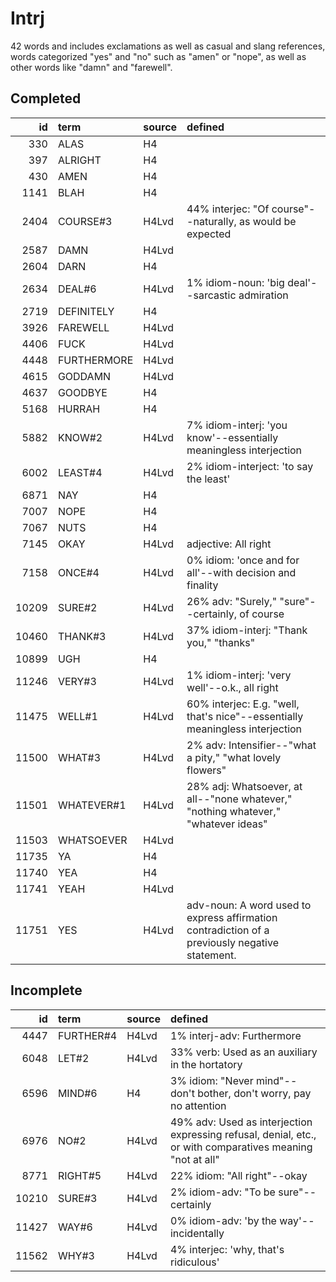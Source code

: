 # Intrj

42 words and includes exclamations as well as casual and slang references, words categorized "yes" and "no" such as "amen" or "nope", as well as other words like "damn" and "farewell".

## Completed

|    id | term        | source   | defined                                                                                         |
|------:|:------------|:---------|:------------------------------------------------------------------------------------------------|
|   330 | ALAS        | H4       |                                                                                                 |
|   397 | ALRIGHT     | H4       |                                                                                                 |
|   430 | AMEN        | H4       |                                                                                                 |
|  1141 | BLAH        | H4       |                                                                                                 |
|  2404 | COURSE#3    | H4Lvd    | 44% interjec: "Of course"--naturally, as would be expected                                      |
|  2587 | DAMN        | H4Lvd    |                                                                                                 |
|  2604 | DARN        | H4       |                                                                                                 |
|  2634 | DEAL#6      | H4Lvd    | 1% idiom-noun: 'big deal'--sarcastic admiration                                                 |
|  2719 | DEFINITELY  | H4       |                                                                                                 |
|  3926 | FAREWELL    | H4Lvd    |                                                                                                 |
|  4406 | FUCK        | H4Lvd    |                                                                                                 |
|  4448 | FURTHERMORE | H4Lvd    |                                                                                                 |
|  4615 | GODDAMN     | H4Lvd    |                                                                                                 |
|  4637 | GOODBYE     | H4       |                                                                                                 |
|  5168 | HURRAH      | H4       |                                                                                                 |
|  5882 | KNOW#2      | H4Lvd    | 7% idiom-interj: 'you know'--essentially meaningless interjection                               |
|  6002 | LEAST#4     | H4Lvd    | 2% idiom-interject: 'to say the least'                                                          |
|  6871 | NAY         | H4       |                                                                                                 |
|  7007 | NOPE        | H4       |                                                                                                 |
|  7067 | NUTS        | H4       |                                                                                                 |
|  7145 | OKAY        | H4Lvd    | adjective: All right                                                                            |
|  7158 | ONCE#4      | H4Lvd    | 0% idiom: 'once and for all'--with decision and finality                                        |
| 10209 | SURE#2      | H4Lvd    | 26% adv: "Surely," "sure"--certainly, of course                                                 |
| 10460 | THANK#3     | H4Lvd    | 37% idiom-interj: "Thank you," "thanks"                                                         |
| 10899 | UGH         | H4       |                                                                                                 |
| 11246 | VERY#3      | H4Lvd    | 1% idiom-interj: 'very well'--o.k., all right                                                   |
| 11475 | WELL#1      | H4Lvd    | 60% interjec: E.g. "well, that's nice"--essentially meaningless interjection                    |
| 11500 | WHAT#3      | H4Lvd    | 2% adv: Intensifier--"what a pity," "what lovely flowers"                                       |
| 11501 | WHATEVER#1  | H4Lvd    | 28% adj: Whatsoever, at all--"none whatever," "nothing whatever," "whatever ideas"              |
| 11503 | WHATSOEVER  | H4Lvd    |                                                                                                 |
| 11735 | YA          | H4       |                                                                                                 |
| 11740 | YEA         | H4       |                                                                                                 |
| 11741 | YEAH        | H4Lvd    |                                                                                                 |
| 11751 | YES         | H4Lvd    | adv-noun: A word used to express affirmation contradiction of a previously  negative statement. |

## Incomplete

|    id | term      | source   | defined                                                                                                    |
|------:|:----------|:---------|:-----------------------------------------------------------------------------------------------------------|
|  4447 | FURTHER#4 | H4Lvd    | 1% interj-adv: Furthermore                                                                                 |
|  6048 | LET#2     | H4Lvd    | 33% verb: Used as an auxiliary in the hortatory                                                            |
|  6596 | MIND#6    | H4       | 3% idiom: "Never mind"--don't bother, don't worry, pay no attention                                        |
|  6976 | NO#2      | H4Lvd    | 49% adv: Used as interjection expressing refusal, denial, etc., or with  comparatives meaning "not at all" |
|  8771 | RIGHT#5   | H4Lvd    | 22% idiom: "All right"--okay                                                                               |
| 10210 | SURE#3    | H4Lvd    | 2% idiom-adv: "To be sure"--certainly                                                                      |
| 11427 | WAY#6     | H4Lvd    | 0% idiom-adv: 'by the way'--incidentally                                                                   |
| 11562 | WHY#3     | H4Lvd    | 4% interjec: 'why, that's ridiculous'                                                                      |